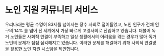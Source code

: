 # **노인 지원 커뮤니티 서비스**

우리나라는 평균 수명이 83세를 넘어서는 장수 사회로 접어들었고, 노인 인구가 전체 인구의 14% 를 넘어 전 세계에서 가장 빠르게 고령사회로 진입하고 있습니다. 더불어 독거 노인들은 사회적 연결이 부족하고 일상 생활에서의 어려움을 겪는 경우가 많아 독거 노인의 문제가 점점 심각해지고 있습니다. 이러한 문제를 해결하기 위해 사회적 연결망을 활용한 노인 지원 시스템을 제안합니다.
